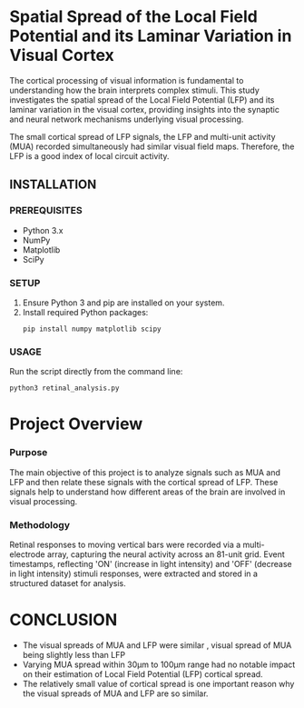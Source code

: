 # Spatial Spread of the Local Field Potential and its Laminar Variation in Visual Cortex

The cortical processing of visual information is fundamental to understanding how the brain interprets complex stimuli. This study investigates the spatial spread of the Local Field Potential (LFP) and its laminar variation in the visual cortex, providing insights into the synaptic and neural network mechanisms underlying visual processing.

The small cortical spread of LFP signals, the LFP and multi-unit activity (MUA) recorded simultaneously had similar visual field maps. Therefore, the LFP is a good index of local circuit activity.

## INSTALLATION

### PREREQUISITES
- Python 3.x
- NumPy
- Matplotlib
- SciPy

### SETUP
1. Ensure Python 3 and pip are installed on your system.
2. Install required Python packages:
   ```
   pip install numpy matplotlib scipy
### USAGE
Run the script directly from the command line: 
``` 
python3 retinal_analysis.py
```
# Project Overview
### Purpose
The main objective of this project is to analyze signals such as MUA and LFP and then relate these signals with the cortical spread of LFP. These signals help to understand how different areas of the brain are involved in visual processing.

### Methodology
Retinal responses to moving vertical bars were recorded via a multi-electrode array, capturing the neural activity across an 81-unit grid. Event timestamps, reflecting 'ON' (increase in light intensity) and 'OFF' (decrease in light intensity) stimuli responses, were extracted and stored in a structured dataset for analysis.

# CONCLUSION
-    The visual spreads of MUA and LFP were similar , visual spread of MUA being slightly less than LFP
-    Varying MUA spread within 30μm to 100μm range had no notable impact on their estimation of Local Field Potential (LFP) cortical spread.
-    The relatively small value of cortical spread is one important reason why the visual spreads of MUA and LFP are so similar.

